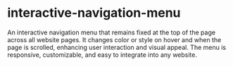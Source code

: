 # interactive-navigation-menu
An interactive navigation menu that remains fixed at the top of the page across all website pages. It changes color or style on hover and when the page is scrolled, enhancing user interaction and visual appeal. The menu is responsive, customizable, and easy to integrate into any website.
